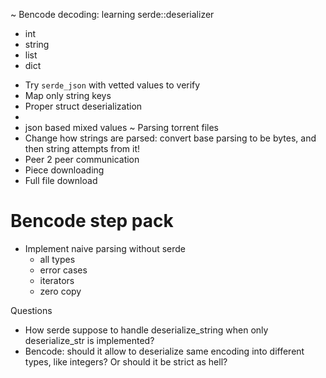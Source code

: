
 ~ Bencode decoding: learning serde::deserializer
  + int
  + string
  + list
  + dict
  - Try `serde_json` with vetted values to verify
  - Map only string keys
  - Proper struct deserialization
  - 
  - json based mixed values
 ~ Parsing torrent files
  - Change how strings are parsed: convert base parsing to be bytes, and then string attempts from it!
 - Peer 2 peer communication
 - Piece downloading
 - Full file download

# Bencode step pack

 - Implement naive parsing without serde
   - all types
   - error cases
   - iterators
   - zero copy


Questions
 - How serde suppose to handle deserialize_string when only deserialize_str is implemented?
 - Bencode: should it allow to deserialize same encoding into different types, like integers? Or should it be strict as hell?